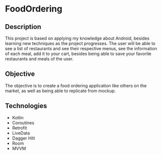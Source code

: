 # FoodOrdering

## Description

This project is based on applying my knowledge about Android, besides learning new techniques as the project progresses. The user will be able to see a list of restaurants and see their respective menus, see the information of each meal, add it to your cart, besides being able to save your favorite restaurants and meals of the user.

## Objective

The objective is to create a food ordering application like others on the market, as well as being able to replicate from mockup.

## Technologies

* Kotlin
* Coroutines
* Retrofit
* LiveData
* Dagger Hilt
* Room
* MVVM